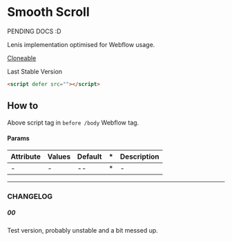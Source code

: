 # Smooth Scroll

PENDING DOCS :D

Lenis implementation optimised for Webflow usage.

[Cloneable](/)

Last Stable Version

```html
<script defer src=""></script>
```

## How to

Above script tag in `before /body` Webflow tag.

#### Params

| Attribute | Values | Default | \*  | Description |
| :-------- | :----- | :------ | :-- | :---------- |
| -         | -      | --      | \*  | -           |

<!-- #### Long Description -->

---

### CHANGELOG

##### 00

Test version, probably unstable and a bit messed up.
